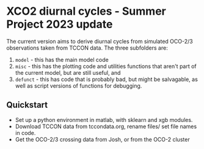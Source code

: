 #  XCO2 diurnal cycles - Summer Project 2023 update

The current version aims to derive diurnal cycles from simulated OCO-2/3
observations taken from TCCON data. The three subfolders are:

1. `model` - this has the main model code
2. `misc` - this has the plotting code and utilities functions that aren't 
  part of the current model, but are still useful, and
3. `defunct` - this has code that is probably bad, but might be salvagable,
  as well as script versions of functions for debugging.

## Quickstart

- Set up a python environment in matlab, with sklearn and xgb modules. 
- Download TCCON data from tccondata.org, rename files/ set file names in code.
- Get the OCO-2/3 crossing data from Josh, or from the OCO-2 cluster
